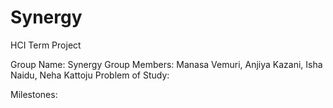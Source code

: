 # Synergy
HCI Term Project

Group Name: Synergy
Group Members: Manasa Vemuri, Anjiya Kazani, Isha Naidu, Neha Kattoju
Problem of Study: 

Milestones: 
